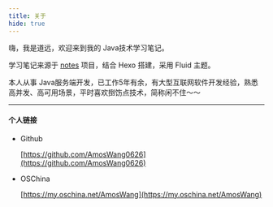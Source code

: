 ```yaml
---
title: 关于
hide: true
---
```


嗨，我是道远，欢迎来到我的 Java技术学习笔记。

学习笔记来源于 [notes](https://github.com/AmosWang0626/notes) 项目，结合 Hexo 搭建，采用 Fluid 主题。

本人从事 Java服务端开发，已工作5年有余，有大型互联网软件开发经验，熟悉高并发、高可用场景，平时喜欢捯饬点技术，简称闲不住～～

---

#### 个人链接

- Github

  [https://github.com/AmosWang0626](https://github.com/AmosWang0626)


- OSChina

  [https://my.oschina.net/AmosWang](https://my.oschina.net/AmosWang)
